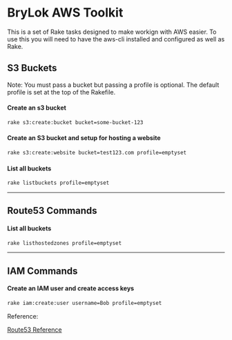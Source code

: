# BryLok AWS Toolkit

This is a set of Rake tasks designed to make workign with AWS easier.  To use this you will need to have the aws-cli installed and configured as well as Rake.


## S3 Buckets

Note: You must pass a bucket but passing a profile is optional.  The default profile is set at the top of the Rakefile.

#### Create an s3 bucket

```sh
rake s3:create:bucket bucket=some-bucket-123
```

#### Create an S3 bucket and setup for hosting a website

```sh
rake s3:create:website bucket=test123.com profile=emptyset
```

#### List all buckets

```sh
rake listbuckets profile=emptyset
```

--------

## Route53 Commands

#### List all buckets

```sh
rake listhostedzones profile=emptyset
```

--------

## IAM Commands

#### Create an IAM user and create access keys

```sh
rake iam:create:user username=Bob profile=emptyset
```




Reference:

[Route53 Reference](https://realguess.net/2013/12/06/amazon-route-53-via-command-line/)
